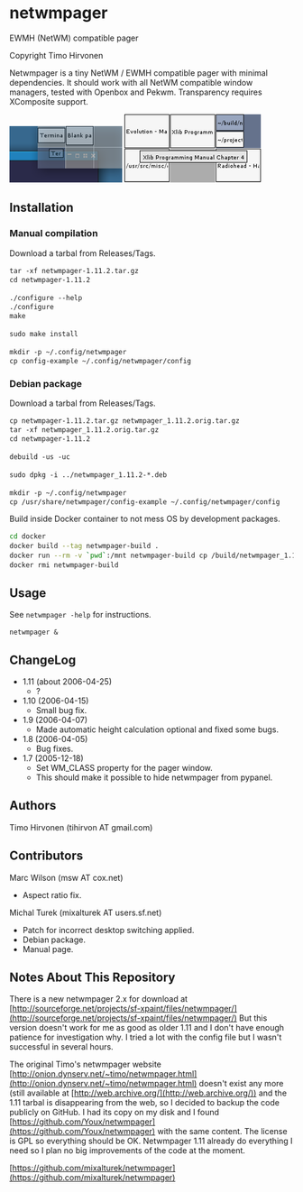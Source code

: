 # netwmpager

EWMH (NetWM) compatible pager

Copyright Timo Hirvonen

Netwmpager is a tiny NetWM / EWMH compatible pager with minimal dependencies. It should work with all NetWM compatible window managers, tested with Openbox and Pekwm. Transparency requires XComposite support.

![Screenshot](https://raw.githubusercontent.com/mixalturek/netwmpager/master/doc/netwmpager-transparent.png)
![Screenshot](https://raw.githubusercontent.com/mixalturek/netwmpager/master/doc/netwmpager.png)


## Installation

### Manual compilation

Download a tarbal from Releases/Tags.

```shell
tar -xf netwmpager-1.11.2.tar.gz
cd netwmpager-1.11.2

./configure --help
./configure
make

sudo make install

mkdir -p ~/.config/netwmpager
cp config-example ~/.config/netwmpager/config
```

### Debian package

Download a tarbal from Releases/Tags.

```shell
cp netwmpager-1.11.2.tar.gz netwmpager_1.11.2.orig.tar.gz
tar -xf netwmpager_1.11.2.orig.tar.gz
cd netwmpager-1.11.2

debuild -us -uc

sudo dpkg -i ../netwmpager_1.11.2-*.deb

mkdir -p ~/.config/netwmpager
cp /usr/share/netwmpager/config-example ~/.config/netwmpager/config
```

Build inside Docker container to not mess OS by development packages.

```bash
cd docker
docker build --tag netwmpager-build .
docker run --rm -v `pwd`:/mnt netwmpager-build cp /build/netwmpager_1.11.2-1_amd64.deb /build/netwmpager-dbgsym_1.11.2-1_amd64.deb /mnt
docker rmi netwmpager-build
```


## Usage

See `netwmpager -help` for instructions.

```shell
netwmpager &
```


## ChangeLog

- 1.11 (about 2006-04-25)
    - ?
- 1.10 (2006-04-15)
    - Small bug fix.
- 1.9 (2006-04-07)
    - Made automatic height calculation optional and fixed some bugs.
- 1.8 (2006-04-05)
    - Bug fixes.
- 1.7 (2005-12-18)
    - Set WM_CLASS property for the pager window.
    - This should make it possible to hide netwmpager from pypanel.


## Authors

Timo Hirvonen (tihirvon AT gmail.com)


## Contributors

Marc Wilson (msw AT cox.net)
- Aspect ratio fix.
 
Michal Turek (mixalturek AT users.sf.net)
- Patch for incorrect desktop switching applied.
- Debian package.
- Manual page.


## Notes About This Repository

There is a new netwmpager 2.x for download at [http://sourceforge.net/projects/sf-xpaint/files/netwmpager/](http://sourceforge.net/projects/sf-xpaint/files/netwmpager/) But this version doesn't work for me as good as older 1.11 and I don't have enough patience for investigation why. I tried a lot with the config file but I wasn't successful in several hours.

The original Timo's netwmpager website [http://onion.dynserv.net/~timo/netwmpager.html](http://onion.dynserv.net/~timo/netwmpager.html) doesn't exist any more (still available at [http://web.archive.org/](http://web.archive.org/)) and the 1.11 tarbal is disappearing from the web, so I decided to backup the code publicly on GitHub. I had its copy on my disk and I found [https://github.com/Youx/netwmpager](https://github.com/Youx/netwmpager) with the same content. The license is GPL so everything should be OK. Netwmpager 1.11 already do everything I need so I plan no big improvements of the code at the moment.

[https://github.com/mixalturek/netwmpager](https://github.com/mixalturek/netwmpager)
